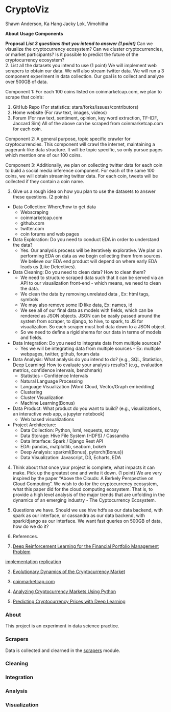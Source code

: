 # CryptoViz
Shawn Anderson, Ka Hang Jacky Lok, Vimohitha 

**About**
**Usage**
**Components**

**Proposal**
***List 3 questions that you intend to answer (1 point)*** 
Can we visualize the cryptocurrency ecosystem?
Can we cluster cryptocurrencies, or market participants?
Is it possible to predict the future of the cryptocurrency ecosystem?  
2. List all the datasets you intend to use (1 point)
We will implement web scrapers to obtain our data. We will also stream twitter data. We will run a 3 component experiment in data collection. Our goal is to collect and analyze over 500GB of data.


Component 1:
For each 100 coins listed on coinmarketcap.com, we plan to scrape that coin’s:
1. GitHub Repo (For statistics: stars/forks/issues/contributors)
2. Home website (For raw text, images, videos)
3. Forum (For raw text, sentiment, opinion, key word extraction, TF-IDF, Jaccard Sim)
All of the above can be scraped from coinmarketcap.com for each coin.


Component 2:
A general purpose, topic specific crawler for cryptocurrencies. This component will crawl the internet, maintaining a pagerank-like data structure. It will be topic specific, so only pursue pages which mention one of our 100 coins.


Component 3:
Additionally, we plan on collecting twitter data for each coin to build a social media inference component. For each of the same 100 coins, we will obtain streaming twitter data. For each coin, tweets will be collected if they contain a coin name.




3. Give us a rough idea on how you plan to use the datasets to answer these questions. (2 points)


* Data Collection: Where/how to get data
   * Webscraping
   * coinmarketcap.com
   * github.com
   * twitter.com
   * coin forums and web pages
* Data Exploration: Do you need to conduct EDA in order to understand the data? 
   * Yes. Our analysis process will be iteratively explorative. We plan on performing EDA on data as we begin collecting them from sources. We believe our EDA end product will depend on where early EDA leads us (Like Detectives).
* Data Cleaning: Do you need to clean data? How to clean them?
   * We need to structure scraped data such that it can be served via an API to our visualization front-end - which means, we need to clean the data.
   * We clean the data by removing unrelated data , Ex: html tags, symbols
   * We may also remove some ID like data, Ex: names, id
   * We see all of our final data as models with fields, which can be rendered as JSON objects. JSON can be easily passed around the system from scraper, to django, to hive, to spark, to JS for visualization. So each scraper must boil data down to a JSON object.
   * So we need to define a rigid shema for our data in terms of models and fields.
* Data Integration: Do you need to integrate data from multiple sources? 
   * Yes we will be integrating data from multiple sources - Ex: multiple webpages, twitter, github, forum data
* Data Analysis: What analysis do you intend to do? (e.g., SQL, Statistics, Deep Learning) How to evaluate your analysis results? (e.g., evaluation metrics, confidence intervals, benchmark)
   * Statistics - Confidence Intervals
   * Natural Language Processing
   * Language Visualization (Word Cloud, Vector/Graph embedding)
   * Clustering
   * Cluster Visualization
   * Machine Learning(Bonus)
* Data Product: What product do you want to build? (e.g., visualizations, an interactive web app, a jupyter notebook) 
   * Web based visualizations 
* Project Architecture:
   * Data Collection: Python, lxml, requests, scrapy
   * Data Storage: Hive File System (HDFS) / Cassandra
   * Data Interface: Spark / Django Rest API
   * EDA: pandas, matplotlib, seaborn, bokeh
   * Deep Analysis: sparkml(Bonus), pytorch(Bonus))
   * Data Visualization: Javascript, D3, Echarts, EDA


4. Think about that once your project is complete, what impacts it can make. Pick up the greatest one and write it down. (1 point)
We are very inspired by the paper “Above the Clouds: A Berkely Perspective on Cloud Computing”. We wish to do for the cryptocurrency ecosystem, what this paper did for the cloud computing ecosystem. That is, to provide a high level analysis of the major trends that are unfolding in the dynamics of an emerging industry - The Cyptocurrency Ecosystem.
5. Questions we have.
Should we use hive hdfs as our data backend, with spark as our interface, or cassandra as our data backend, with spark/django as our interface. 
We want fast queries on 500GB of data, how do we do it?


5. References.


1. [Deep Reinforcement Learning for the Financial Portfolio Management 
Problem](https://arxiv.org/pdf/1706.10059.pdf) 


[implementation](https://github.com/ZhengyaoJiang/PGPortfolio) [replication](https://github.com/wassname/rl-portfolio-management)

2. [Evolutionary Dynamics of the Cryptocurrency Market](http://rsos.royalsocietypublishing.org/content/4/11/170623)

3. [coinmarketcap.com](https://coinmarketcap.com/)

4. [Analyzing Cryptocurrency Markets Using Python](https://blog.patricktriest.com/analyzing-cryptocurrencies-python/)

5. [Predicting Cryptocurrency Prices with Deep Learning](https://dashee87.github.io/deep%20learning/python/predicting-cryptocurrency-prices-with-deep-learning/)

### About
This project is an experiment in data science practice. 

### Scrapers
Data is collected and clearned in the [scrapers](https://github.com/LinuxIsCool/733Project/tree/master/733Project/Scrapers) 
module.

### Cleaning

### Integration

### Analysis

### Visualization
